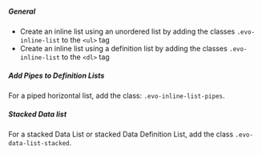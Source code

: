 ##### General
- Create an inline list using an unordered list by adding the classes `.evo-inline-list` to the `<ul>` tag
- Create an inline list using a definition list by adding the classes `.evo-inline-list` to the `<dl>` tag 

##### Add Pipes to Definition Lists

For a piped horizontal list, add the class: `.evo-inline-list-pipes`.

##### Stacked Data list

For a stacked Data List or stacked Data Definition List, add the class `.evo-data-list-stacked`.


